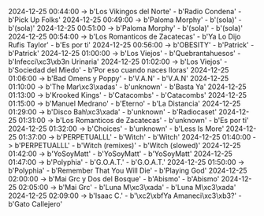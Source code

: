 2024-12-25 00:44:00 -> b'Los Vikingos del Norte' - b'Radio Condena' - b'Pick Up Folks'
2024-12-25 00:49:00 -> b'Paloma Morphy' - b'(sola)' - b'(sola)'
2024-12-25 00:51:00 -> b'Paloma Morphy' - b'(sola)' - b'(sola)'
2024-12-25 00:54:00 -> b'Los Romanticos de Zacatecas' - b'Ya Lo Dijo Rufis Taylor' - b'Es por ti'
2024-12-25 00:56:00 -> b'OBESITY' - b'Patrick' - b'Patrick'
2024-12-25 01:00:00 -> b'Los Viejos' - b'Quebrantahuesos' - b'Infecci\xc3\xb3n Urinaria'
2024-12-25 01:02:00 -> b'Los Viejos' - b'Sociedad del Miedo' - b'Por eso cuando naces lloras'
2024-12-25 01:06:00 -> b'Bad Omens y Poppy' - b'V.A.N' - b'V.A.N'
2024-12-25 01:10:00 -> b'The Mar\xc3\xadas' - b'unknown' - b'Basta Ya'
2024-12-25 01:13:00 -> b'Krooked Kings' - b'Catacombs' - b'Catacombs'
2024-12-25 01:15:00 -> b'Manuel Medrano' - b'Eterno' - b'La Distancia'
2024-12-25 01:29:00 -> b'Disco Bah\xc3\xada' - b'unknown' - b'Radiocaset'
2024-12-25 01:31:00 -> b'Los Romanticos de Zacatecas' - b'unknown' - b'Es por ti'
2024-12-25 01:32:00 -> b'Choices' - b'unknown' - b'Less Is More'
2024-12-25 01:37:00 -> b'PERPETUALLL' - b'Witch' - b'Witch'
2024-12-25 01:40:00 -> b'PERPETUALLL' - b'Witch (remixes)' - b'Witch (slowed)'
2024-12-25 01:42:00 -> b'YoSoyMatt' - b'YoSoyMatt' - b'YoSoyMatt'
2024-12-25 01:47:00 -> b'Polyphia' - b'G.O.A.T.' - b'G.O.A.T.'
2024-12-25 01:50:00 -> b'Polyphia' - b'Remember That You Will Die' - b'Playing God'
2024-12-25 02:00:00 -> b'Mai Grc y Dos del Bosque' - b'Abismo' - b'Abismo'
2024-12-25 02:05:00 -> b'Mai Grc' - b'Luna M\xc3\xada' - b'Luna M\xc3\xada'
2024-12-25 02:09:00 -> b'Isaac C.' - b'\xc2\xbfYa Amaneci\xc3\xb3?' - b'Gato Callejero'
